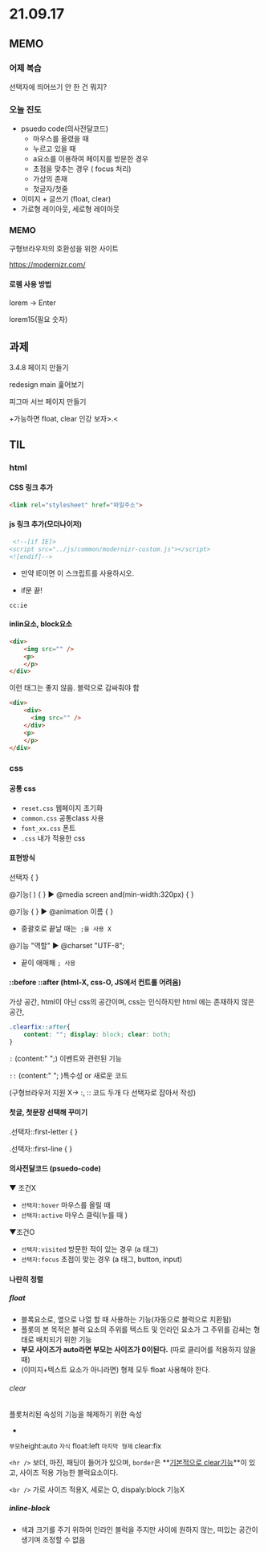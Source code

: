 # 21.09.17

## MEMO

### 어제 복습

선택자에 띄어쓰기 안 한 건 뭐지?



### 오늘 진도

- psuedo code(의사전달코드)
  - 마우스를 올렸을 때
  - 누르고 있을 때
  - a요소를 이용하여 페이지를 방문한 경우
  - 초점을 맞추는 경우 ( focus 처리)
  - 가상의 존재
  - 첫글자/첫줄
- 이미지 + 글쓰기 (float, clear)
- 가로형 레이아웃, 세로형 레이아웃



### MEMO

구형브라우저의 호환성을 위한 사이트

https://modernizr.com/ 



#### 로렘 사용 방법

lorem → Enter

lorem15(필요 숫자)

## 과제

3.4.8 페이지 만들기

redesign main 훑어보기

피그마 서브 페이지 만들기

+가능하면 float, clear 인강 보자>.<

## TIL

### html

#### CSS 링크 추가

```html
<link rel="stylesheet" href="파일주소">
```



#### js 링크 추가(모더나이저)

  ```html
   <!--[if IE]>
  <script src="../js/common/modernizr-custom.js"></script>
  <![endif]-->
  ```

- 만약 IE이면 이 스크립트를 사용하시오.

- if문 끝!

 `cc:ie`<!--[if IE]><![endif]-->



#### inlin요소, block요소

```html
<div>
    <img src="" />
    <p>
    </p>
</div>
```

이런 태그는 좋지 않음. 블럭으로 감싸줘야 함

```html
<div>
    <div>
      <img src="" />
    </div>
    <p>
    </p>
</div>
```



### css

#### 공통 css

- `reset.css` 웹페이지 초기화
- `common.css` 공통class 사용
- `font_xx.css` 폰트
- `.css` 내가 적용한 css





#### 표현방식

선택자 { }

@기능( )  {  } ▶ @media screen and(min-width:320px) { }

@기능 { } ▶ @animation 이름 { }

- 중괄호로 끝날 때는` ;을 사용 X`

@기능 "역할" ▶ @charset "UTF-8";

- 끝이 애매해 `; 사용`





#### ::before  ::after  (html-X, css-O, JS에서 컨트롤 어려움)

가상 공간, html이 아닌 css의 공간이며, css는 인식하지만 html 에는 존재하지 않은 공간, 

```css
.clearfix::after{
    content: ""; display: block; clear: both;
}
```

`:` (content:" ";) 이벤트와 관련된 기능 

`::` (content:" "; )특수성 or 새로운 코드 

(구형브라우저 지원 X→ :, :: 코드 두개 다 선택자로 잡아서 작성)



#### 첫글, 첫문장 선택해 꾸미기

.선택자::first-letter { }

.선택자::first-line { }



#### 의사전달코드 (psuedo-code)

▼ 조건X

- `선택자:hover` 마우스를 올릴 때
- `선택자:active` 마우스 클릭(누를 때 )



▼조건O

- `선택자:visited` 방문한 적이 있는 경우 (a 태그)
- `선택자:focus` 초점이 맞는 경우  (a 태그, button, input)



#### 나란히 정렬

##### float

-  블록요소로, 옆으로 나열 할 때 사용하는 기능(자동으로 블럭으로 치환됨)
- 플롯의 본 목적은 블럭 요소의 주위를 텍스트 및 인라인 요소가 그 주위를 감싸는 형태로 배치되기 위한 기능
- **부모 사이즈가 auto라면 부모는 사이즈가 0이된다.** (따로 클리어를 적용하지 않을 때)
- (이미지+텍스트 요소가 아니라면) 형제 모두 float 사용해야 한다.

###### clear

플롯처리된 속성의 기능을 해제하기 위한 속성

- 

`부모`height:auto    `자식` float:left  `마지막 형제` clear:fix



`<hr />` 보더, 마진, 패딩이 들어가 있으며, `border`은 **<u>기본적으로 clear기능</u>**이 있고, 사이즈 적용 가능한 블럭요소이다.

`<br />` 가로 사이즈 적용X, 세로는 O, dispaly:block 기능X



##### inline-block

- 색과 크기를 주기 위하여 인라인 블럭을 주지만 사이에 원하지 않는, 떠있는 공간이 생기며 조정할 수 없음



